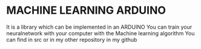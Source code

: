<h1>MACHINE LEARNING ARDUINO</h1>

It is a library which can be implemented in an ARDUINO
You can train your neuralnetwork with your computer with the Machine learning algorithm
You can find in src or in my other repository in my github

<h3></h3>